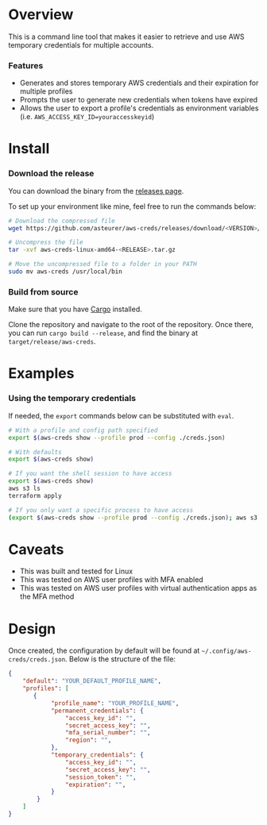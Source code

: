 # Overview

This is a command line tool that makes it easier to retrieve and use AWS temporary credentials for multiple accounts.

### Features
- Generates and stores temporary AWS credentials and their expiration for multiple profiles
- Prompts the user to generate new credentials when tokens have expired
- Allows the user to export a profile's credentials as environment variables (i.e. `AWS_ACCESS_KEY_ID=youraccesskeyid`)

# Install

### Download the release

You can download the binary from the [releases page](https://github.com/asteurer/aws-creds/releases).

To set up your environment like mine, feel free to run the commands below:

```bash
# Download the compressed file
wget https://github.com/asteurer/aws-creds/releases/download/<VERSION>/aws-creds-linux-amd64-<RELEASE>.tar.gz

# Uncompress the file
tar -xvf aws-creds-linux-amd64-<RELEASE>.tar.gz

# Move the uncompressed file to a folder in your PATH
sudo mv aws-creds /usr/local/bin
```

### Build from source

Make sure that you have [Cargo](https://www.rust-lang.org/tools/install) installed.

Clone the repository and navigate to the root of the repository. Once there, you can run `cargo build --release`, and find the binary at `target/release/aws-creds`.

# Examples

### Using the temporary credentials

If needed, the `export` commands below can be substituted with `eval`.

```bash
# With a profile and config path specified
export $(aws-creds show --profile prod --config ./creds.json)

# With defaults
export $(aws-creds show)

# If you want the shell session to have access
export $(aws-creds show)
aws s3 ls
terraform apply

# If you only want a specific process to have access
(export $(aws-creds show --profile prod --config ./creds.json); aws s3 ls)
```

# Caveats

- This was built and tested for Linux
- This was tested on AWS user profiles with MFA enabled
- This was tested on AWS user profiles with virtual authentication apps as the MFA method

# Design

Once created, the configuration by default will be found at `~/.config/aws-creds/creds.json`. Below is the structure of the file:

```json
{
    "default": "YOUR_DEFAULT_PROFILE_NAME",
    "profiles": [
       {
            "profile_name": "YOUR_PROFILE_NAME",
            "permanent_credentials": {
                "access_key_id": "",
                "secret_access_key": "",
                "mfa_serial_number": "",
                "region": "",
            },
            "temporary_credentials": {
                "access_key_id": "",
                "secret_access_key": "",
                "session_token": "",
                "expiration": "",
            }
        }
    ]
}
```

